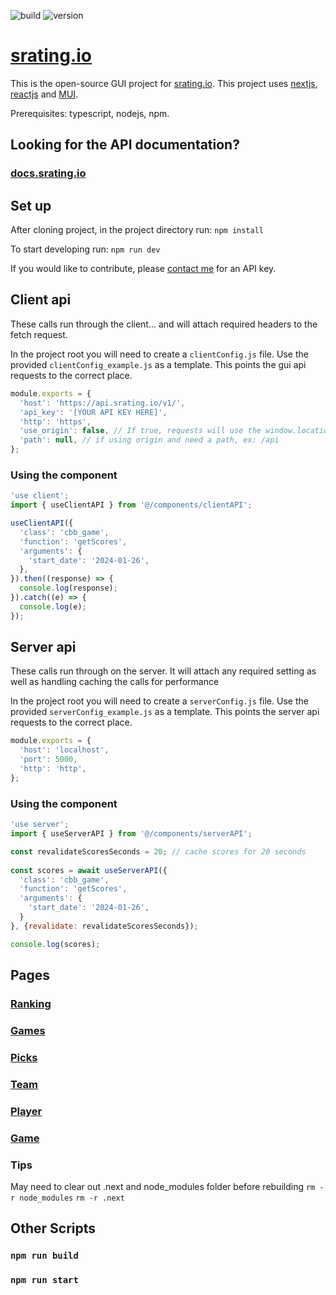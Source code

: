 ![build](https://github.com/esmalleydev/srating.io-gui/actions/workflows/build.js.yml/badge.svg)
![version](https://img.shields.io/github/package-json/v/esmalleydev/srating.io-gui)
# [srating.io](https://srating.io)

This is the open-source GUI project for [srating.io](https://srating.io). This project uses [nextjs](https://nextjs.org/), [reactjs](https://reactjs.org/) and [MUI](https://mui.com/material-ui/getting-started/overview/).

Prerequisites: typescript, nodejs, npm.

## Looking for the API documentation?
### [docs.srating.io](https://docs.srating.io)

## Set up

After cloning project, in the project directory run:
`npm install`

To start developing run:
`npm run dev`

If you would like to contribute, please [contact me](mailto:contact@srating.io) for an API key.


## Client api
These calls run through the client... and will attach required headers to the fetch request.

In the project root you will need to create a `clientConfig.js` file. Use the provided `clientConfig_example.js` as a template. This points the gui api requests to the correct place.

```js
module.exports = {
  'host': 'https://api.srating.io/v1/',
  'api_key': '[YOUR API KEY HERE]',
  'http': 'https',
  'use_origin': false, // If true, requests will use the window.location.origin
  'path': null, // if using origin and need a path, ex: /api
};
```

### Using the component
```jsx
'use client';
import { useClientAPI } from '@/components/clientAPI';

useClientAPI({
  'class': 'cbb_game',
  'function': 'getScores',
  'arguments': {
    'start_date': '2024-01-26',
  },
}).then((response) => {
  console.log(response);
}).catch((e) => {
  console.log(e);
});
```

## Server api
These calls run through on the server. It will attach any required setting as well as handling caching the calls for performance

In the project root you will need to create a `serverConfig.js` file. Use the provided `serverConfig_example.js` as a template. This points the server api requests to the correct place.

```js
module.exports = {
  'host': 'localhost',
  'port': 5000,
  'http': 'http',
};
```

### Using the component
```jsx
'use server';
import { useServerAPI } from '@/components/serverAPI';

const revalidateScoresSeconds = 20; // cache scores for 20 seconds
  
const scores = await useServerAPI({
  'class': 'cbb_game',
  'function': 'getScores',
  'arguments': {
    'start_date': '2024-01-26',
  }
}, {revalidate: revalidateScoresSeconds});

console.log(scores);
```

## Pages

### [Ranking](app/cbb/ranking/README.md)

### [Games](app/cbb/games/README.md)

### [Picks](app/cbb/picks/README.md)

### [Team](app/cbb/team/[team_id]/README.md)

### [Player](app/cbb/player/[player_id]/README.md)

### [Game](app/cbb/games/[cbb_game_id]/README.md)

### Tips
May need to clear out .next and node_modules folder before rebuilding
`rm -r node_modules`
`rm -r .next`

## Other Scripts

### `npm run build`

### `npm run start`



<!-- ![status](https://img.shields.io/uptimerobot/status/m793600490-481ed5a22e5d58de53fdb32a) -->
<!-- ![uptime](https://img.shields.io/uptimerobot/ratio/7/m793600490-481ed5a22e5d58de53fdb32a) -->


